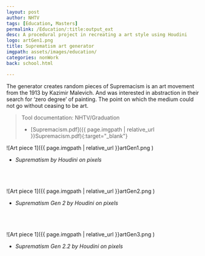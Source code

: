 ```yaml
---
layout: post
author: NHTV
tags: [Education, Masters]
permalink: /Education/:title:output_ext
desc: A procedural project in recreating a art style using Houdini
logo: artGen1.png
title: Suprematism art generator
imgpath: assets/images/education/
categories: nonWork
back: school.html

---
```

The generator creates random pieces of Supremacism is an art movement from the 1913 by Kazimir Malevich. And was interested in abstraction in their search for ‘zero degree’ of painting. The point on which the medium could not go without ceasing to be art.  
  
> Tool documentation: NHTV/Graduation
> 	- [Supremacism.pdf]({{ page.imgpath | relative_url }}Supremacism.pdf){:target="_blank"}

![Art piece 1]({{ page.imgpath | relative_url }}artGen1.png )
- *Suprematism by Houdini on pixels*
<br><br><br><br>

![Art piece 1]({{ page.imgpath | relative_url }}artGen2.png )
- *Suprematism Gen 2 by Houdini on pixels*
<br><br><br><br>

![Art piece 1]({{ page.imgpath | relative_url }}artGen3.png )
- *Suprematism Gen 2.2 by Houdini on pixels*